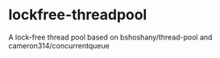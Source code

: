 # lockfree-threadpool
A lock-free thread pool based on bshoshany/thread-pool and cameron314/concurrentqueue
